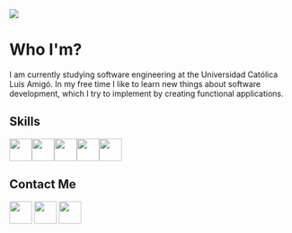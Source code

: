 <img src='https://pbs.twimg.com/profile_banners/341937515/1620676039/1500x500'/>


# Who I'm?
I am currently studying software engineering at the Universidad Católica Luis Amigó. In my free time I like to learn new things about software development, which I try to implement by creating functional applications.
## Skills
<img src='https://upload.wikimedia.org/wikipedia/commons/thumb/6/61/HTML5_logo_and_wordmark.svg/1024px-HTML5_logo_and_wordmark.svg.png' width='40px'/><img src='https://cdn-icons-png.flaticon.com/512/919/919826.png' width='40px'/><img src='https://logosvector.net/wp-content/uploads/2015/07/JavaScript_logo.png' width='40px'/><img src='https://i0.wp.com/www.primefaces.org/wp-content/uploads/2017/09/feature-react.png?ssl=1' width='40px'/><img src='https://upload.wikimedia.org/wikipedia/commons/thumb/1/18/C_Programming_Language.svg/695px-C_Programming_Language.svg.png' width='40px'/>

## Contact Me
[<img src='https://www.ucm.es/juliovelez/file/tw/?ver' width='40px'/>](https://twitter.com/N3mNu9_4)
[<img src='https://upload.wikimedia.org/wikipedia/commons/thumb/8/83/Telegram_2019_Logo.svg/512px-Telegram_2019_Logo.svg.png' width='40px'/>](https://t.me/andygcl)
[<img src='https://upload.wikimedia.org/wikipedia/commons/thumb/6/6b/WhatsApp.svg/2044px-WhatsApp.svg.png' width='40px'/>](https://wa.me/+573117082384?text=Hola%20Andres,%20Me%20interesa%20tu%20perfil%20)
